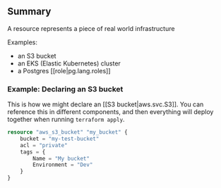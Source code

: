 
## Summary
A resource represents a piece of real world infrastructure 

Examples:
- an S3 bucket
- an EKS (Elastic Kubernetes) cluster
- a Postgres [[role|pg.lang.roles]]

### Example: Declaring an S3 bucket
This is how we might declare an [[S3 bucket|aws.svc.S3]]. You can reference this in different components, and then everything will deploy together when running `terraform apply`.
```tf
resource "aws_s3_bucket" "my_bucket" {
    bucket = "my-test-bucket"
    acl = "private"
    tags = {
        Name = "My bucket"
        Environment = "Dev"
    }
}
```
